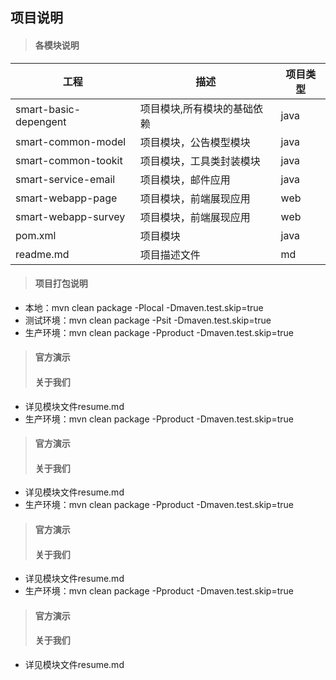 ## 项目说明
>#### 各模块说明
 工程           			| 描述              | 项目类型
 -------------|-------------|-----  
 smart-basic-depengent   	| 项目模块,所有模块的基础依赖      			| java	  
 smart-common-model      	| 项目模块，公告模型模块			| java	  
 smart-common-tookit    	| 项目模块，工具类封装模块			| java	
 smart-service-email        | 项目模块，邮件应用    			| java	 
 smart-webapp-page     	    | 项目模块，前端展现应用			| web	  
 smart-webapp-survey     	| 项目模块，前端展现应用			| web	
 pom.xml                 	| 项目模块			| java	  
 readme.md               	| 项目描述文件		| md 	  
>#### 项目打包说明
* 本地：mvn clean package -Plocal -Dmaven.test.skip=true
* 测试环境：mvn clean package -Psit -Dmaven.test.skip=true
* 生产环境：mvn clean package -Pproduct -Dmaven.test.skip=true


>#### 官方演示
>#### 关于我们
* 详见模块文件resume.md
* 生产环境：mvn clean package -Pproduct -Dmaven.test.skip=true


>#### 官方演示
>#### 关于我们
* 详见模块文件resume.md
* 生产环境：mvn clean package -Pproduct -Dmaven.test.skip=true


>#### 官方演示
>#### 关于我们
* 详见模块文件resume.md
* 生产环境：mvn clean package -Pproduct -Dmaven.test.skip=true


>#### 官方演示
>#### 关于我们
* 详见模块文件resume.md

